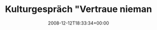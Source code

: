---
retweeted: false
source: <a href="http://twitter.com" rel="nofollow">Twitter Web Client</a>
entities:
  hashtags:
  - text: pflichtprogramm
    indices:
    - '56'
    - '72'
  - text: datenschutz
    indices:
    - '73'
    - '85'
  - text: dlf
    indices:
    - '86'
    - '90'
  symbols: []
  user_mentions: []
  urls: []
display_text_range:
- '0'
- '90'
favorite_count: '0'
id_str: '1053902751'
truncated: false
retweet_count: '0'
id: '1053902751'
created_at: Fri Dec 12 18:33:34 +0000 2008
favorited: false
full_text: 'Kulturgespräch "Vertraue niemandem" mit Herrm Schäuble. #pflichtprogramm
  #datenschutz #dlf'
lang: de
tags:
- pflichtprogramm
- datenschutz
- dlf
- pesos:twitter
date: '2008-12-12T18:33:34+00:00'
src: https://twitter.com/bascht/status/1053902751
original_url: https://twitter.com/bascht/status/1053902751
type: twitter_tweet
text: 'Kulturgespräch "Vertraue niemandem" mit Herrm Schäuble. #pflichtprogramm #datenschutz
  #dlf'
title: Kulturgespräch "Vertraue nieman

---